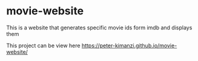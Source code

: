# movie-website
This is a website that generates specific movie ids form imdb and displays them


This project can be view here https://peter-kimanzi.github.io/movie-website/
